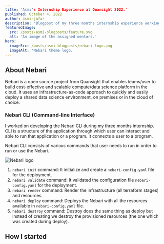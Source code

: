 ```yaml
---
title: 'Asmi's Internship Experience at Quansight 2022.'
published: October 4, 2022
author: asmi-jafar
description: 'Blogpost of my three months internship experience working on the Nebari project at Quansight.'
featuredImage:
  src: /posts/asmi-blogposts/feature.svg
  alt: 'An image of the assigned mentors.'
hero:
  imageSrc: /posts/asmi-blogposts/nebari-logo.png
  imageAlt: 'Nebari theme logo.'
---
```


## About Nebari

Nebari is a open source project from Quansight that enables teams/user to build cost-effective and scalable compute/data science platform in the cloud. It uses an infrastructure-as-code approach to quickly and easily deploy a shared data science environment, on premises or in the cloud of choice.

### Nebari CLI (Command-line Interface)

I worked on developing the Nebari CLI during my three months internship. CLI is a structure of the application through which user can interact and able to run that application or a program. It connects a user to a program.

Nebari CLI consists of various commands that user needs to run in order to run or use the Nebari.

<img alt="Nebari logo" src="/posts/asmi-blogposts/nebari-commands.png" />

1. `nebari init` command: It initialize and create a `nebari-config.yaml` file for the deployment.
2. `nebari validate` command: It validated the configuration file `nebari-config.yaml` for the deployment.
3. `nebari render` command: Render the infrastructure (all terraform stages) and resources.
4. `nebari deploy` command: Deploys the Nebari with all the resources available in `nebari-config.yaml` file.
5. `nebari destroy` command: Destroy does the same thing as deploy but instead of creating we destroy the provisioned resources (the one which was created during deploy).

## How I started
